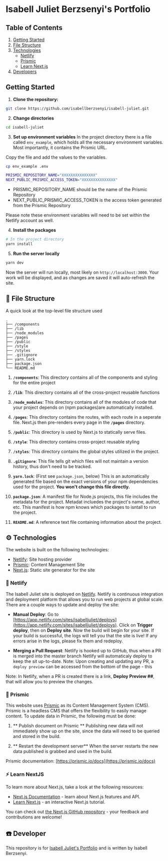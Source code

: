 # Isabell Juliet Berzsenyi's Portfolio

## Table of Contents

1. [Getting Started](#getting-started)
2. [File Structure](#file-structure)
3. [Technologies](#technologies)<br />
   - [Netlify](#netlify)<br />
   - [Prismic](#prismic)<br />
   - [Learn Next.js](#learn_next.js)
4. [Developers](#developers)

## Getting Started

1. **Clone the repository:**

```bash
git clone https://github.com/isabellberzsenyi/isabell-juliet.git
```

2. **Change directories**

```bash
cd isabell-juliet
```

3. **Set up environment variables**
   In the project directory there is a file called `env_example`, which holds all the necessary environment variables. Most importantly, it contains the Prismic URL.

Copy the file and add the values to the variables.

```sh
cp env_example .env
```

```sh
PRISMIC_REPOSITORY_NAME="XXXXXXXXXXXXXXX"
NEXT_PUBLIC_PRISMIC_ACCESS_TOKEN="XXXXXXXXXXXXXXX"
```

- PRISMIC_REPOSITORY_NAME should be the name of the Prismic Repository
- NEXT_PUBLIC_PRISMIC_ACCESS_TOKEN is the access token generated from the Prismic Repository

Please note these environment variables will need to be set within the Netlify account as well.

4. **Install the packages**

```bash
# In the project directory
yarn install
```

5. **Run the server locally**

```bash
yarn dev
```

Now the server will run locally, most likely on `http://localhost:3000`. Your work will be displayed, and as changes are saved it will auto-refresh the site.

## :file_folder: File Structure

A quick look at the top-level file structure used

    .
    ├── /components
    ├── /lib
    ├── /node_modules
    ├── /pages
    ├── /public
    ├── /style
    ├── /styles
    ├── .gitignore
    ├── yarn.lock
    ├── package.json
    └── README.md

1.  **`/components`**: This directory contains all of the components and styling for the entire project

2.  **`/lib`**: This directory contains all of the cross-project reusable functions

3.  **`/node_modules`**: This directory contains all of the modules of code that your project depends on (npm packages)are automatically installed.

4.  **`/pages`**: This directory contains the routes, with each route in a seperate file. Next.js then pre-renders every page in the **`/pages`** directory.

5.  **`/public`**: This directory is used by Next.js to statically serve files.

6.  **`/style`**: This directory contains cross-project reusable styling

7.  **`/styles`**: This directory contains the global styles utilized in the project.

8.  **`.gitignore`**: This file tells git which files will not maintain a version history, thus don't need to be tracked.

9.  **`yarn.lock`**: (First see `package.json`, below) This is an automatically generated file based on the exact versions of your npm dependencies used for the project. **You won't change this file directly.**

10. **`package.json`**: A manifest file for Node.js projects, this file includes the metadata for the project. Metadat incluedes the project's name, author, etc. This manifest is how npm knows which packages to isntall to run the project.

11. **`README.md`**: A reference text file containing information about the project.

## :gear: Technologies

The website is built on the following technologies:

- [Netlify](https://www.netlify.com/): Site hosting provider
- [Prismic](https://prismic.io/): Content Management Site
- [Next.js](https://nextjs.org/): Static site generator for the site

### :diamond_shape_with_a_dot_inside: Netlify

The Isabell Juliet site is deployed on [Netlify](https://www.netlify.com/). Netlify is continuous integration and deployment platform that allows you to run web projects at global scale. There are a couple ways to update and deploy the site:

- **Manual Deploy**: Go to [https://app.netlify.com/sites/isabelljuliet/deploys](https://app.netlify.com/sites/isabelljuliet/deploys). Click on **Trigger deploy**, then on **Deploy site**. Now the build will begin for your site. If your build is successful, the logs will tell you that the site is live! If any errors arise in the logs, please fix them and redeploy.

- **Merging a Pull Request**: Netlify is hooked up to GitHub, thus when a PR is merged into the master branch Netlify will automaticaly deploy to keep the sit up-to-date.
  Note: Upon creating and updating any PR, a `deploy preview` can be accessed from the bottom of the page - this

Note: In Netlify, when a PR is created there is a link, **Deploy Preview ##**, that will allow you to preview the changes.

### :large_orange_diamond: Prismic

This website uses [Prismic](https://prismic.io/) as its Content Management System (CMS). Prismic is a headless CMS that offers the flexibility to easily manage content. To update data in Prismic, the following must be done:

1. ** Publish document on Prismic ** Publishing new data will not immediately show up on the site, since the data will need to be queried and stored in the build.

2. ** Restart the development server** When the server restarts the new data published is grabbed and used in the build.

Prismic documentation: [https://prismic.io/docs](https://prismic.io/docs)

### :zap: Learn NextJS

To learn more about Next.js, take a look at the following resources:

- [Next.js Documentation](https://nextjs.org/docs) - learn about Next.js features and API.
- [Learn Next.js](https://nextjs.org/learn) - an interactive Next.js tutorial.

You can check out [the Next.js GitHub repository](https://github.com/vercel/next.js/) - your feedback and contributions are welcome!

## :phone: Developer

This repository is for [Isabell Juliet's Portfolio](https://isabelljuliet.netlify.app/) and is written by Isabell Berzsenyi.
